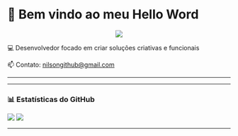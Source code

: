 # 🚀 Bem vindo ao meu **Hello Word**
<p align="center">
  <img src="https://readme-typing-svg.demolab.com?font=Fira+Code&size=24&pause=1000&color=F75C7E&center=true&vCenter=true&width=435&lines=Desenvolvedor;Apaixonado+por+tecnologia;Sempre+aprendendo+algo+novo;Cientista+de+Dados" />
</p>

💻 Desenvolvedor focado em criar soluções criativas e funcionais  

📫 Contato: [nilsongithub@gmail.com](mailto:nilsongithub@gmail.com)

---


---

### 📊 Estatísticas do GitHub

<p>
  <img src="https://github-readme-stats.vercel.app/api?username=Nilson-DataScience&show_icons=true&theme=tokyonight" />
  <img src="https://github-readme-streak-stats.herokuapp.com/?user=Nilson-DataScience&theme=tokyonight" />
</p>

---
